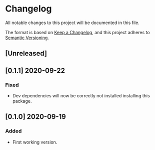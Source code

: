 # Changelog

All notable changes to this project will be documented in this file.

The format is based on [Keep a Changelog](https://keepachangelog.com/en/1.0.0/),
and this project adheres to [Semantic Versioning](https://semver.org/spec/v2.0.0.html).

## [Unreleased]

## [0.1.1] 2020-09-22

### Fixed

- Dev dependencies will now be correctly not installed installing this package.

## [0.1.0] 2020-09-19

### Added

- First working version.

